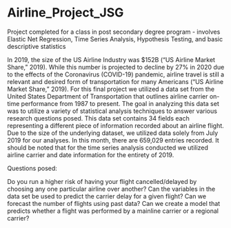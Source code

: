 # Airline_Project_JSG
Project completed for a class in post secondary degree program - involves Elastic Net Regression, Time Series Analysis, Hypothesis Testing,
and basic descriptive statistics

In 2019, the size of the US Airline Industry was $152B (“US Airline Market Share,” 2019). While this number is projected to decline by 27% in 2020 due to the 
effects of the Coronavirus (COVID-19) pandemic, airline travel is still a relevant and desired form of transportation for many Americans (“US Airline Market Share,” 
2019).  For this final project we utilized a data set from the United States Department of Transportation that outlines airline carrier on-time performance from 
1987 to present. The goal in analyzing this data set was to utilize a variety of statistical analysis techniques to answer various research questions posed. This 
data set contains 34 fields each representing a different piece of information recorded about an airline flight. Due to the size of the underlying dataset, we 
utilized data solely from July 2019 for our analyses. In this month, there are 659,029 entries recorded. It should be noted that for the time series analysis 
conducted we utilized airline carrier and date information for the entirety of 2019. 

Questions posed:

Do you run a higher risk of having your flight cancelled/delayed by choosing any one particular airline over another? 
Can the variables in the data set be used to predict the carrier delay for a given flight?
Can we forecast the number of flights using past data? 
Can we create a model that predicts whether a flight was performed by a mainline carrier or a regional carrier?  
